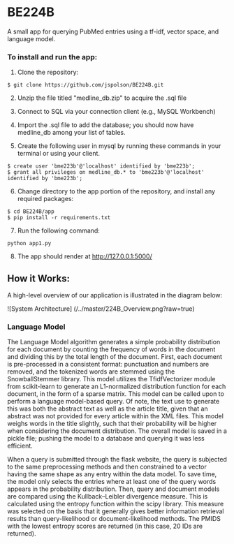 # BE224B

A small app for querying PubMed entries using a tf-idf, vector space, and language model.

### To install and run the app:
1. Clone the repository:

```
$ git clone https://github.com/jspolson/BE224B.git
```

2. Unzip the file titled "medline_db.zip" to acquire the .sql file

3. Connect to SQL via your connection client (e.g., MySQL Workbench)

4. Import the .sql file to add the database; you should now have medline_db among your list of tables.

5. Create the following user in mysql by running these commands in your terminal or using your client. 

```
$ create user 'bme223b'@'localhost' identified by 'bme223b';
$ grant all privileges on medline_db.* to 'bme223b'@'localhost' identified by 'bme223b';
```

6. Change directory to the app portion of the repository, and install any required packages:

```
$ cd BE224B/app
$ pip install -r requirements.txt
```

7. Run the following command: 

```
python app1.py
```

8. The app should render at http://127.0.0.1:5000/


## How it Works:
A high-level overview of our application is illustrated in the diagram below:

![System Architecture] (/../master/224B_Overview.png?raw=true)

### Language Model 
The Language Model algorithm generates a simple probability distribution for each document by counting the frequency of words in the document and dividing this by the total length of the document. First, each document is pre-processed in a consistent format: punctuation and numbers are removed, and the tokenized words are stemmed using the SnowballStemmer library. This model utilizes the TfidfVectorizer module from scikit-learn to generate an L1-normalized distribution function for each document, in the form of a sparse matrix. This model can be called upon to perform a language model-based query. Of note, the text use to generate this was both the abstract text as well as the article title, given that an abstract was not provided for every article within the XML files. This model weighs words in the title slightly, such that their probability will be higher when considering the document distribution. The overall model is saved in a pickle file; pushing the model to a database and querying it was less efficient. 

When a query is submitted through the flask website, the query is subjected to the same preprocessing methods and then constrained to a vector having the same shape as any entry within the data model. To save time, the model only selects the entries where at least one of the query words appears in the probability distribution. Then, query and document models are compared using the Kullback–Leibler divergence measure. This is calculated using the entropy function within the scipy library. This measure was selected on the basis that it generally gives better information retrieval results than query-likelihood or document-likelihood methods. The PMIDS with the lowest entropy scores are returned (in this case, 20 IDs are returned).
